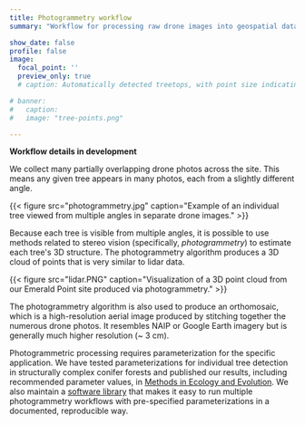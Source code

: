 ```yaml
---
title: Photogrammetry workflow
summary: "Workflow for processing raw drone images into geospatial datasets including orthomosaics, digital surface and terrain models, 3D mesh models, and point clouds"

show_date: false
profile: false
image:
  focal_point: ''
  preview_only: true
  # caption: Automatically detected treetops, with point size indicating tree height, overlaid on drone-derived orthoimagery from the Tahoe National Forest

# banner:
#   caption:
#   image: "tree-points.png"

---
```


**Workflow details in development**

We collect many partially overlapping drone photos across the site. This means any given tree appears in many photos, each from a slightly different angle.

{{< figure src="photogrammetry.jpg" caption="Example of an individual tree viewed from multiple angles in separate drone images." >}}

Because each tree is visible from multiple angles, it is possible to use methods related to stereo vision (specifically, *photogrammetry*) to estimate each tree's 3D structure. The photogrammetry algorithm produces a 3D cloud of points that is very similar to lidar data.

{{< figure src="lidar.PNG" caption="Visualization of a 3D point cloud from our Emerald Point site produced via photogrammetry." >}}

The photogrammetry algorithm is also used to produce an orthomosaic, which is a high-resolution aerial image produced by stitching together the numerous drone photos. It resembles NAIP or Google Earth imagery but is generally much higher resolution (~ 3 cm).

Photogrammetric processing requires parameterization for the specific application. We have tested parameterizations for individual tree detection in structurally complex conifer forests and published our results, including recommended parameter values, in [<i class="far fa-file-lines"></i> Methods in Ecology and Evolution](https://besjournals.onlinelibrary.wiley.com/doi/10.1111/2041-210X.13860). We also maintain a [<i class="fab fa-github"></i> software library](https://github.com/open-forest-observatory/automate-metashape) that makes it easy to run multiple photogrammetry workflows with pre-specified parameterizations in a documented, reproducible way.

<br>